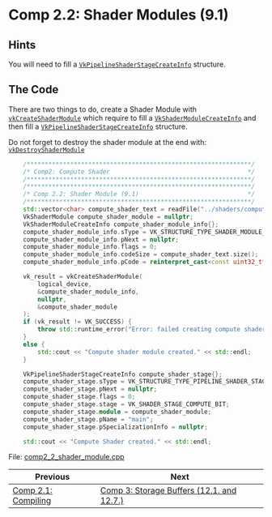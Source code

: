 # **Comp 2.2: Shader Modules (9.1)**
## **Hints**
You will need to fill a [`VkPipelineShaderStageCreateInfo`]() structure.

## **The Code**

There are two things to do, create a Shader Module with [`vkCreateShaderModule`](https://registry.khronos.org/vulkan/specs/1.3-extensions/html/chap9.html#vkCreateShaderModule) which require to fill a [`VkShaderModuleCreateInfo`](https://registry.khronos.org/vulkan/specs/1.3-extensions/html/chap9.html#VkShaderModuleCreateInfo) and then fill a [`VkPipelineShaderStageCreateInfo`](https://registry.khronos.org/vulkan/specs/1.3-extensions/html/chap10.html#VkPipelineShaderStageCreateInfo) structure.

Do not forget to destroy the shader module at the end with: [`vkDestroyShaderModule`](https://registry.khronos.org/vulkan/specs/1.3-extensions/html/chap10.html#VkPipelineShaderStageCreateInfo)

```C++
    /**************************************************************/
	/* Comp2: Compute Shader                                      */
	/**************************************************************/
	/**************************************************************/
	/* Comp 2.2: Shader Module (9.1)                              */
	/**************************************************************/
	std::vector<char> compute_shader_text = readFile("../shaders/compute.spv");
	VkShaderModule compute_shader_module = nullptr;
	VkShaderModuleCreateInfo compute_shader_module_info{};
	compute_shader_module_info.sType = VK_STRUCTURE_TYPE_SHADER_MODULE_CREATE_INFO;
	compute_shader_module_info.pNext = nullptr;
	compute_shader_module_info.flags = 0;
	compute_shader_module_info.codeSize = compute_shader_text.size();
	compute_shader_module_info.pCode = reinterpret_cast<const uint32_t*>(compute_shader_text.data());

	vk_result = vkCreateShaderModule(
		logical_device,
		&compute_shader_module_info,
		nullptr,
		&compute_shader_module
	);
	if (vk_result != VK_SUCCESS) {
		throw std::runtime_error("Error: failed creating compute shader module!");
	}
	else {
		std::cout << "Compute shader module created." << std::endl;
	}

	VkPipelineShaderStageCreateInfo compute_shader_stage{};
	compute_shader_stage.sType = VK_STRUCTURE_TYPE_PIPELINE_SHADER_STAGE_CREATE_INFO;
	compute_shader_stage.pNext = nullptr;
	compute_shader_stage.flags = 0;
	compute_shader_stage.stage = VK_SHADER_STAGE_COMPUTE_BIT;
	compute_shader_stage.module = compute_shader_module;
	compute_shader_stage.pName = "main";
	compute_shader_stage.pSpecializationInfo = nullptr;

	std::cout << "Compute Shader created." << std::endl;

```

File: [comp2_2_shader_module.cpp](../../Code/comp2_2_shader_module.cpp)

| Previous | Next |
|---|---|
| [Comp 2.1: Compiling](comp2_1_compiling.md) | [Comp 3: Storage Buffers (12.1. and 12.7.)](comp3_storage_buffer.md) |